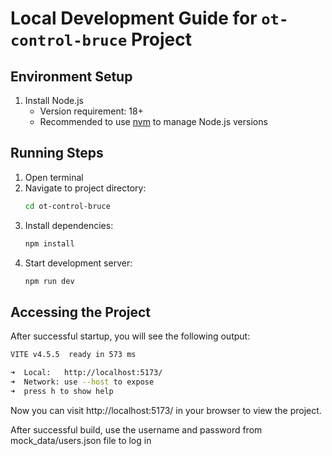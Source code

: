 # Local Development Guide for `ot-control-bruce` Project

## Environment Setup
1. Install Node.js
   - Version requirement: 18+
   - Recommended to use [nvm](https://github.com/nvm-sh/nvm) to manage Node.js versions

## Running Steps
1. Open terminal
2. Navigate to project directory:
   ```bash
   cd ot-control-bruce
   ```
3. Install dependencies:
   ```bash
   npm install
   ```
4. Start development server:
   ```bash
   npm run dev
   ```

## Accessing the Project
After successful startup, you will see the following output:
```bash
VITE v4.5.5  ready in 573 ms

➜  Local:   http://localhost:5173/
➜  Network: use --host to expose
➜  press h to show help
```

Now you can visit http://localhost:5173/ in your browser to view the project.

After successful build, use the username and password from mock_data/users.json file to log in
